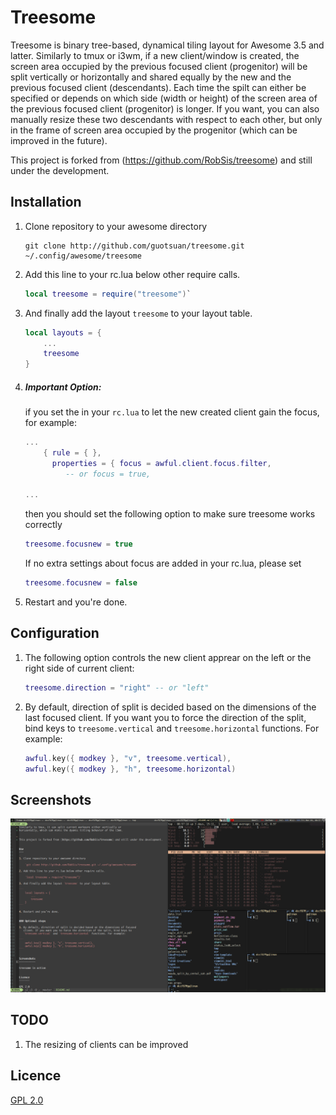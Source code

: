 Treesome
========

Treesome is binary tree-based, dynamical tiling layout for Awesome 3.5 and
latter.  Similarly to tmux or i3wm, if a new client/window is created, 
the screen area occupied by the previous focused client (progenitor) will be
split vertically or horizontally and shared equally by the new and the previous
focused client (descendants).  Each time the spilt can either be specified or depends on
which side (width or height) of the screen area of the previous focused client (progenitor)
is longer. If you want, you can also manually resize these two descendants with
respect to each other, but only in the frame of screen area occupied by the
progenitor (which can be improved in the future).  

This project is forked from (https://github.com/RobSis/treesome) and still under the development.


Installation
---

1. Clone repository to your awesome directory

    ```
    git clone http://github.com/guotsuan/treesome.git ~/.config/awesome/treesome
    ```

2. Add this line to your rc.lua below other require calls.

    ```lua
    local treesome = require("treesome")`
    ```

3. And finally add the layout `treesome` to your layout table.
    ```lua
    local layouts = {
        ...
        treesome
    }
    ```
4. ##### Important Option:
    if you set the in your `rc.lua` to let the new created client gain the focus, 
    for example: 
    ```lua
    ...
        { rule = { },
          properties = { focus = awful.client.focus.filter, 
             -- or focus = true,

    ...
    ```

    then you should set the following option to make sure treesome works correctly 
    ```lua
    treesome.focusnew = true  
    ```
    If no extra settings about focus are added in your rc.lua, please set 
    ```lua
    treesome.focusnew = false
    ```
5. Restart and you're done. 


Configuration
----

1. The following option controls the new client apprear on the left or the right side
    of current client: 
    ```lua
    treesome.direction = "right" -- or "left"
    ```

1. By default, direction of split is decided based on the dimensions of the last focused
   client. If you want you to force the direction of the split, bind keys to
   `treesome.vertical` and `treesome.horizontal` functions. For example:

    ```lua
    awful.key({ modkey }, "v", treesome.vertical),
    awful.key({ modkey }, "h", treesome.horizontal)
    ```


Screenshots
-----------

![screenshot](./screenshot.png)

TODO
----------
1. The resizing of clients can be improved


Licence
-------

[GPL 2.0](http://www.gnu.org/licenses/gpl-2.0.html)
